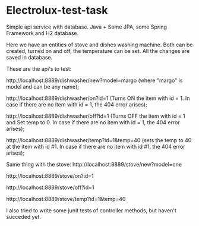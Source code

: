 # Electrolux-test-task

Simple api service with database. Java + Some JPA, some Spring Framework and H2 database.

Here we have an entities of stove and dishes washing machine. Both can be created, turned on and off, the temperature can be set. All the changes are saved in database.

These are the api's to test:

http://localhost:8889/dishwasher/new?model=margo (where "margo" is model and can be any name);
 
http://localhost:8889/dishwasher/on?id=1 (Turns ON the item with id = 1. In case if there are no item with id = 1, the 404 error arises);

http://localhost:8889/dishwasher/off?id=1 (Turns OFF the item with id = 1 and Set temp to 0. In case if there are no item with id = 1, the 404 error arises);

http://localhost:8889/dishwasher/temp?id=1&temp=40 (sets the temp to 40 at the item with id #1. In case if there are no item with id #1, the 404 error arises);


Same thing with the stove:
http://localhost:8889/stove/new?model=one
 
http://localhost:8889/stove/on?id=1

http://localhost:8889/stove/off?id=1

http://localhost:8889/stove/temp?id=1&temp=40


I also tried to write some junit tests of controller methods, but haven't succeded yet.
